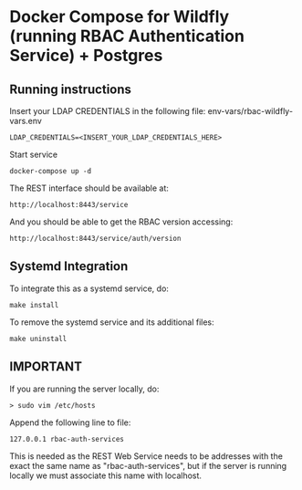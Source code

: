 # Docker Compose for Wildfly (running RBAC Authentication Service) + Postgres

## Running instructions

Insert your LDAP CREDENTIALS in the following file: env-vars/rbac-wildfly-vars.env

    LDAP_CREDENTIALS=<INSERT_YOUR_LDAP_CREDENTIALS_HERE>

Start service

	docker-compose up -d

The REST interface should be available at:

	http://localhost:8443/service

And you should be able to get the RBAC version accessing:

	http://localhost:8443/service/auth/version

## Systemd Integration

To integrate this as a systemd service, do:

    make install

To remove the systemd service and its additional files:

    make uninstall

## IMPORTANT

If you are running the server locally, do:

	> sudo vim /etc/hosts

Append the following line to file:

	127.0.0.1 rbac-auth-services

This is needed as the REST Web Service needs
to be addresses with the exact the same name
as "rbac-auth-services", but if the server is
running locally we must associate this name with
localhost.
